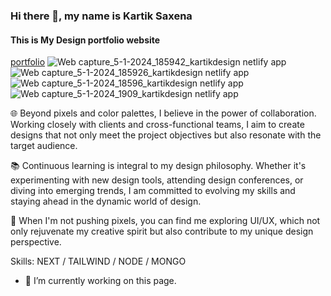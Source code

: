 ### Hi there 👋, my name is Kartik Saxena
#### This is My Design portfolio website
[portfolio](http://kartikdesign.netlify.app)
![Web capture_5-1-2024_185942_kartikdesign netlify app](https://github.com/kartiksaxena532/KartikDesignPortfolio/assets/92146206/149cbc8e-ce18-481c-9590-2ff58730bd5e)
![Web capture_5-1-2024_185926_kartikdesign netlify app](https://github.com/kartiksaxena532/KartikDesignPortfolio/assets/92146206/16ff03ed-a77c-4fb2-84c4-ea8c22bf733a)
![Web capture_5-1-2024_18596_kartikdesign netlify app](https://github.com/kartiksaxena532/KartikDesignPortfolio/assets/92146206/2053da42-6365-46f2-9605-ce86d0688858)
![Web capture_5-1-2024_1909_kartikdesign netlify app](https://github.com/kartiksaxena532/KartikDesignPortfolio/assets/92146206/b5ff9465-84f1-44e8-9d3b-964a898099a5)


🌐 Beyond pixels and color palettes, I believe in the power of collaboration. Working closely with clients and cross-functional teams, I aim to create designs that not only meet the project objectives but also resonate with the target audience.

📚 Continuous learning is integral to my design philosophy. Whether it's experimenting with new design tools, attending design conferences, or diving into emerging trends, I am committed to evolving my skills and staying ahead in the dynamic world of design.

🌟 When I'm not pushing pixels, you can find me exploring UI/UX, which not only rejuvenate my creative spirit but also contribute to my unique design perspective.

Skills: NEXT / TAILWIND / NODE / MONGO

- 🔭 I’m currently working on this page.




